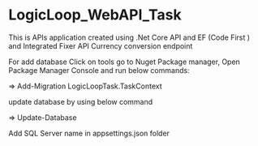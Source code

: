 # LogicLoop_WebAPI_Task
This is APIs application created using .Net Core API and EF (Code First ) and Integrated Fixer API Currency conversion endpoint

For add database Click on tools go to Nuget Package manager, Open Package Manager Console and run below commands:

=> Add-Migration LogicLoopTask.TaskContext

update database by using below command

=> Update-Database

Add SQL Server name in appsettings.json folder
